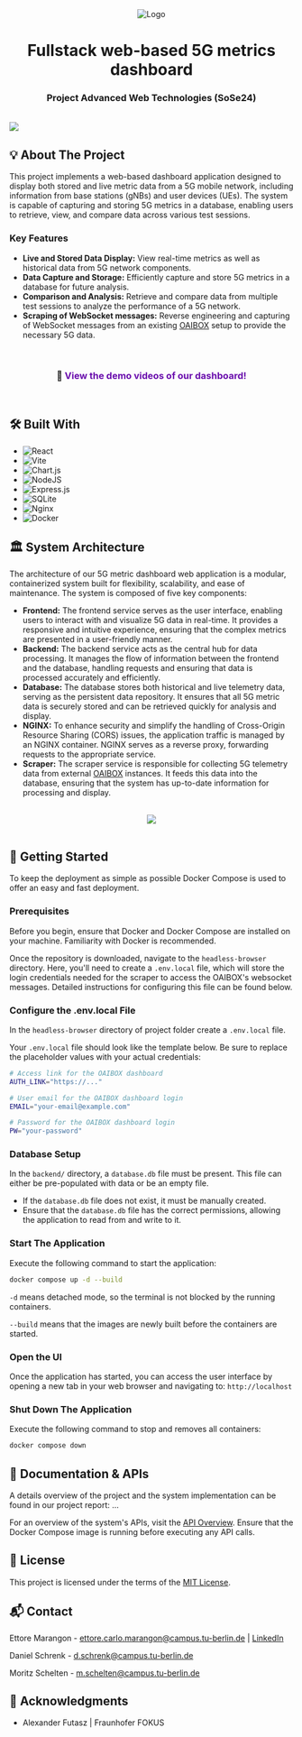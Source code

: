 <!-- PROJECT LOGO -->
<div align="center">
  <img src="images/TU-Berlin-Logo.svg" alt="Logo">
  <h1 align="center"> Fullstack web-based 5G metrics dashboard </h1>
  <h3>Project Advanced Web Technologies (SoSe24) </h3>
</div>
<br/>
<img src="images/dashboard.png"/>
<br/>



<!-- ABOUT THE PROJECT -->
## 💡 About The Project

This project implements a web-based dashboard application designed to display both stored and live metric data from a 5G mobile network, including information from base stations (gNBs) and user devices (UEs). The system is capable of capturing and storing 5G metrics in a database, enabling users to retrieve, view, and compare data across various test sessions.

### Key Features

- **Live and Stored Data Display:** View real-time metrics as well as historical data from 5G network components.
- **Data Capture and Storage:** Efficiently capture and store 5G metrics in a database for future analysis.
- **Comparison and Analysis:** Retrieve and compare data from multiple test sessions to analyze the performance of a 5G network.
- **Scraping of WebSocket messages:** Reverse engineering and capturing of WebSocket messages from an existing [OAIBOX](https://oaibox.com/) setup to provide the necessary 5G data.

<br/>

<div align="center">
  <h3>🎥 <a href="https://drive.google.com/drive/folders/1WxvNU8Wwfcp0o9jDBbSbkER7GcXYajBT?usp=drive_link" style="color: #6a0dad; text-decoration: none;">View the demo videos of our dashboard!</a></h3>
</div>

<br/>



<!-- BUILT WITH -->
## 🛠️ Built With

* ![React](https://img.shields.io/badge/react-%2320232a.svg?style=for-the-badge&logo=react&logoColor=%2361DAFB)
* ![Vite](https://img.shields.io/badge/vite-%23646CFF.svg?style=for-the-badge&logo=vite&logoColor=white)
* ![Chart.js](https://img.shields.io/badge/chart.js-F5788D.svg?style=for-the-badge&logo=chart.js&logoColor=white)
* ![NodeJS](https://img.shields.io/badge/node.js-6DA55F?style=for-the-badge&logo=node.js&logoColor=white)
* ![Express.js](https://img.shields.io/badge/express.js-%23404d59.svg?style=for-the-badge&logo=express&logoColor=%2361DAFB)
* ![SQLite](https://img.shields.io/badge/sqlite-%2307405e.svg?style=for-the-badge&logo=sqlite&logoColor=white)
* ![Nginx](https://img.shields.io/badge/nginx-%23009639.svg?style=for-the-badge&logo=nginx&logoColor=white)
* ![Docker](https://img.shields.io/badge/docker-%230db7ed.svg?style=for-the-badge&logo=docker&logoColor=white)



<!-- SYSTEM ARCHITECTURE -->
## 🏛️ System Architecture

The architecture of our 5G metric dashboard web application is a modular, containerized system built for flexibility, scalability, and ease of maintenance. The system is composed of five key components:

- **Frontend:** The frontend service serves as the user interface, enabling users to interact with and visualize 5G data in real-time. It provides a responsive and intuitive experience, ensuring that the complex metrics are presented in a user-friendly manner.
- **Backend:** The backend service acts as the central hub for data processing. It manages the flow of information between the frontend and the database, handling requests and ensuring that data is processed accurately and efficiently.
- **Database:** The database stores both historical and live telemetry data, serving as the persistent data repository. It ensures that all 5G metric data is securely stored and can be retrieved quickly for analysis and display.
- **NGINX:** To enhance security and simplify the handling of Cross-Origin Resource Sharing (CORS) issues, the application traffic is managed by an NGINX container. NGINX serves as a reverse proxy, forwarding requests to the appropriate service.
- **Scraper:** The scraper service is responsible for collecting 5G telemetry data from external [OAIBOX](https://oaibox.com/) instances. It feeds this data into the database, ensuring that the system has up-to-date information for processing and display.

<br/>

<div align="center">
  <img src="images/sys-architecture.png"/>
</div>

<br/>



<!-- GETTING STARTED -->
## 🚀 Getting Started 

To keep the deployment as simple as possible Docker Compose is used to offer an easy and fast deployment.

### Prerequisites

Before you begin, ensure that Docker and Docker Compose are installed on your machine. Familiarity with Docker is recommended.

Once the repository is downloaded, navigate to the `headless-browser` directory. Here, you'll need to create a `.env.local` file, which will store the login credentials needed for the scraper to access the OAIBOX's websocket messages. Detailed instructions for configuring this file can be found below.

### Configure the .env.local File

In the `headless-browser` directory of project folder create a `.env.local` file.

Your `.env.local` file should look like the template below. Be sure to replace the placeholder values with your actual credentials:

```sh
# Access link for the OAIBOX dashboard
AUTH_LINK="https://..."

# User email for the OAIBOX dashboard login
EMAIL="your-email@example.com"

# Password for the OAIBOX dashboard login
PW="your-password"
```

### Database Setup

In the `backend/` directory, a `database.db` file must be present. This file can either be pre-populated with data or be an empty file. 

- If the `database.db` file does not exist, it must be manually created.
- Ensure that the `database.db` file has the correct permissions, allowing the application to read from and write to it.


### Start The Application

Execute the following command to start the application:

   ```sh
   docker compose up -d --build
   ```

  `-d` means detached mode, so the terminal is not blocked by the running containers.
  
  `--build` means that the images are newly built before the containers are started.

### Open the UI

Once the application has started, you can access the user interface by opening a new tab in your web browser and navigating to: `http://localhost`

### Shut Down The Application

Execute the following command to stop and removes all containers:

   ```sh
   docker compose down
   ```



<!-- DOCUMENTATION -->
## 📃 Documentation & APIs

A details overview of the project and the system implementation can be found in our project report: ...

For an overview of the system's APIs, visit the [API Overview](https://mrettore.github.io/awt-pj-ss24-fullstack-web-based-5G-metrics-dashboard-2/). Ensure that the Docker Compose image is running before executing any API calls.



<!-- LICENSE -->
## 🧾 License

This project is licensed under the terms of the [MIT License](LICENSE).



<!-- CONTACT -->
## 📬 Contact

Ettore Marangon - ettore.carlo.marangon@campus.tu-berlin.de | [LinkedIn](www.linkedin.com/in/ettore-marangon-7ba517215)

Daniel Schrenk - d.schrenk@campus.tu-berlin.de

Moritz Schelten - m.schelten@campus.tu-berlin.de



## 🫡 Acknowledgments

* Alexander Futasz | Fraunhofer FOKUS

